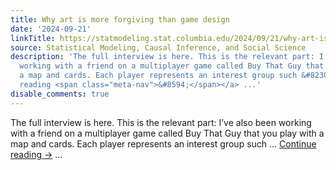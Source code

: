 ```yaml
---
title: Why art is more forgiving than game design
date: '2024-09-21'
linkTitle: https://statmodeling.stat.columbia.edu/2024/09/21/why-art-is-more-forgiving-than-game-design/
source: Statistical Modeling, Causal Inference, and Social Science
description: 'The full interview is here. This is the relevant part: I’ve also been
  working with a friend on a multiplayer game called Buy That Guy that you play with
  a map and cards. Each player represents an interest group such &#8230; <a href="https://statmodeling.stat.columbia.edu/2024/09/21/why-art-is-more-forgiving-than-game-design/">Continue
  reading <span class="meta-nav">&#8594;</span></a> ...'
disable_comments: true
---
```

The full interview is here. This is the relevant part: I’ve also been working with a friend on a multiplayer game called Buy That Guy that you play with a map and cards. Each player represents an interest group such &#8230; <a href="https://statmodeling.stat.columbia.edu/2024/09/21/why-art-is-more-forgiving-than-game-design/">Continue reading <span class="meta-nav">&#8594;</span></a> ...